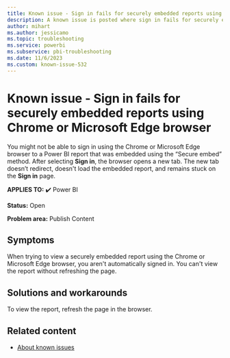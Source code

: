 ```yaml
---
title: Known issue - Sign in fails for securely embedded reports using Chrome or Microsoft Edge browser
description: A known issue is posted where sign in fails for securely embedded reports using the Chrome or Microsoft Edge browser
author: mihart
ms.author: jessicamo
ms.topic: troubleshooting
ms.service: powerbi
ms.subservice: pbi-troubleshooting
ms.date: 11/6/2023
ms.custom: known-issue-532
---
```


# Known issue - Sign in fails for securely embedded reports using Chrome or Microsoft Edge browser

You might not be able to sign in using the Chrome or Microsoft Edge browser to a Power BI report that was embedded using the “Secure embed” method. After selecting **Sign in**, the browser opens a new tab.  The new tab doesn’t redirect, doesn't load the embedded report, and remains stuck on the **Sign in** page.

**APPLIES TO:** ✔️ Power BI

**Status:** Open

**Problem area:** Publish Content

## Symptoms

When trying to view a securely embedded report using the Chrome or Microsoft Edge browser, you aren't automatically signed in.  You can't view the report without refreshing the page.

## Solutions and workarounds

To view the report, refresh the page in the browser.

## Related content

- [About known issues](/power-bi/troubleshoot/known-issues/power-bi-known-issues)
